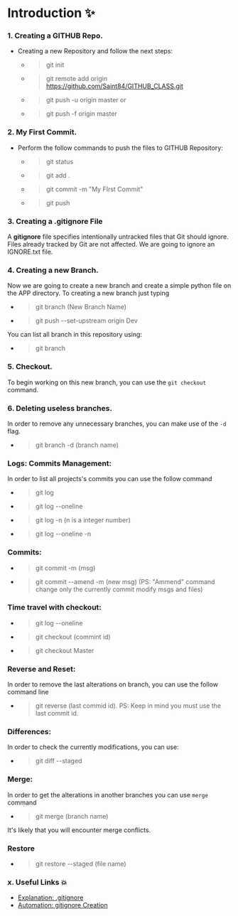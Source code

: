# Introduction ✨

### 1. Creating a GITHUB Repo.
- Creating a new Repository and follow the next steps:
    - > git init
    - > git remote add origin https://github.com/Saint84/GITHUB_CLASS.git
    - > git push -u origin master or 
    - > git push -f origin master

### 2. My First Commit.
- Perform the follow commands to push the files to GITHUB Repository:
    - > git status
    - > git add .
    - > git commit -m "My FIrst Commit"
    - > git push

### 3. Creating a .gitignore File
A **gitignore** file specifies intentionally untracked files that Git should ignore. Files already tracked by Git are not affected. We are going to ignore an IGNORE.txt file.

### 4. Creating a new Branch.
Now we are going to create a new branch and create a simple python file on the APP directory. To creating a new branch just typing
 - > git branch (New Branch Name)
 - > git push --set-upstream origin Dev

You can list all branch in this repository using:
 - > git branch

### 5. Checkout.
To begin working on this new branch, you can use the `git checkout` command.

### 6. Deleting useless branches.
In order to remove any unnecessary branches, you can make use of the `-d` flag.

 - > git branch -d (branch name)

### Logs: Commits Management:
In order to list all projects's commits you can use the follow command
 - > git log
 - > git log --oneline
 - > git log -n (n is a integer number)
 - > git log --oneline -n

### Commits:
 - > git commit -m (msg)
 - > git commit --amend -m (new msg) 
 (PS: "Ammend" command change only the currently commit modify msgs and files)

### Time travel with checkout:
 - > git log --oneline
 - > git checkout (commint id)
 - > git checkout Master

### Reverse and Reset:
In order to remove the last alterations on branch, you can use the follow command line
 - > git reverse (last commid id).
PS: Keep in mind you must use the last commit id.

### Differences:
In order to check the currently modifications, you can use:
 - > git diff --staged


### Merge:
In order to get the alterations in another branches you can use `merge` command
 - > git merge (branch name)

It's likely that you will encounter merge conflicts.

### Restore
 - > git restore --staged (file name)

### x. Useful Links 💥
- [Explanation: .gitignore](https://git-scm.com/docs/gitignore#:~:text=A%20gitignore%20file%20specifies%20intentionally,gitignore%20file%20specifies%20a%20pattern.)
- [Automation: gitignore Creation](https://www.toptal.com/developers/gitignore)


